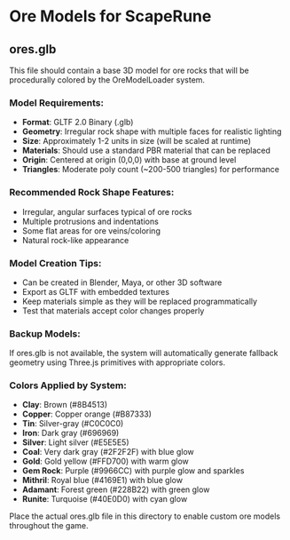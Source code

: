 # Ore Models for ScapeRune

## ores.glb

This file should contain a base 3D model for ore rocks that will be procedurally colored by the OreModelLoader system.

### Model Requirements:
- **Format**: GLTF 2.0 Binary (.glb)
- **Geometry**: Irregular rock shape with multiple faces for realistic lighting
- **Size**: Approximately 1-2 units in size (will be scaled at runtime)
- **Materials**: Should use a standard PBR material that can be replaced
- **Origin**: Centered at origin (0,0,0) with base at ground level
- **Triangles**: Moderate poly count (~200-500 triangles) for performance

### Recommended Rock Shape Features:
- Irregular, angular surfaces typical of ore rocks
- Multiple protrusions and indentations
- Some flat areas for ore veins/coloring
- Natural rock-like appearance

### Model Creation Tips:
- Can be created in Blender, Maya, or other 3D software
- Export as GLTF with embedded textures
- Keep materials simple as they will be replaced programmatically
- Test that materials accept color changes properly

### Backup Models:
If ores.glb is not available, the system will automatically generate fallback geometry using Three.js primitives with appropriate colors.

### Colors Applied by System:
- **Clay**: Brown (#8B4513)
- **Copper**: Copper orange (#B87333) 
- **Tin**: Silver-gray (#C0C0C0)
- **Iron**: Dark gray (#696969)
- **Silver**: Light silver (#E5E5E5)
- **Coal**: Very dark gray (#2F2F2F) with blue glow
- **Gold**: Gold yellow (#FFD700) with warm glow
- **Gem Rock**: Purple (#9966CC) with purple glow and sparkles
- **Mithril**: Royal blue (#4169E1) with blue glow
- **Adamant**: Forest green (#228B22) with green glow  
- **Runite**: Turquoise (#40E0D0) with cyan glow

Place the actual ores.glb file in this directory to enable custom ore models throughout the game.
